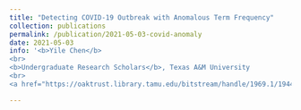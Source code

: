 ```yaml
---
title: "Detecting COVID-19 Outbreak with Anomalous Term Frequency"
collection: publications
permalink: /publication/2021-05-03-covid-anomaly
date: 2021-05-03
info: '<b>Yile Chen</b>
<br>
<b>Undergraduate Research Scholars</b>, Texas A&M University
<br>
<a href="https://oaktrust.library.tamu.edu/bitstream/handle/1969.1/194415/CHEN-FINALTHESIS-2022.pdf?sequence=1&isAllowed=y">[PDF]</a>'

---
```

